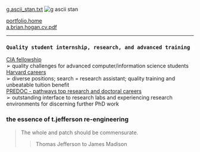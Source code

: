 [g.ascii_stan.txt](https://github.com/bbe2/instructor.brian/files/14106586/g.ascii_stan.txt)
![g ascii stan](https://github.com/bbe2/instructor.brian/assets/59778456/c5586ba1-de1d-45de-af4f-e727d11fb828)


[portfolio.home](https://github.com/bbe2/portfolio)  
[a.brian.hogan.cv.pdf](https://github.com/bbe2/instructor.brian/files/13992918/a.brian.hogan.cv.pdf)   

---------

### **`Quality student internship, research, and advanced training`**   
[CIA fellowship](https://www.cia.gov/careers/student-programs/)  
➢ quality challenges for advanced computer/information science students   
[Harvard careers](https://sjobs.brassring.com/TGnewUI/Search/Home/Home?partnerid=25240&siteid=5341#home)  
➢ diverse positions; search = research assistant; quality training and unbeatable tuition benefit  
[PREDOC - pathways top research and doctoral careers](https://predoc.org/)  
➢ outstanding interface to research labs and experiencing research environments for discerning further PhD work  

### the essence of t.jefferson re-engineering    
> The whole and patch should be commensurate.  
>> Thomas Jefferson to James Madison  
